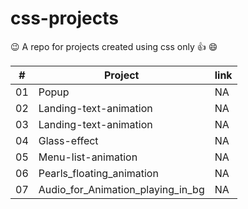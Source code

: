 # css-projects 
😉 A repo for projects created using css only 👍 :smile:


| #     | Project      | link     |
| ------------- | ------------- | -------- |
| 01           | Popup         | NA  |
| 02           | Landing-text-animation         | NA  |
| 03           | Landing-text-animation         | NA  |
| 04           | Glass-effect         | NA  |
| 05           | Menu-list-animation         | NA  |
| 06           | Pearls_floating_animation         | NA  |
| 07           | Audio_for_Animation_playing_in_bg         | NA  |

